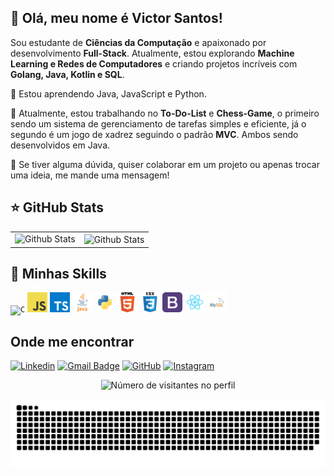 ## 💜 Olá, meu nome é Victor Santos!

Sou estudante de **Ciências da Computação** e apaixonado por desenvolvimento **Full-Stack**. Atualmente, estou explorando **Machine Learning e Redes de Computadores** e criando projetos incríveis com **Golang, Java, Kotlin e SQL**.

🌱 Estou aprendendo Java, JavaScript e Python.

🔭 Atualmente, estou trabalhando no **To-Do-List** e **Chess-Game**, o primeiro sendo um sistema de gerenciamento de tarefas simples e eficiente, já o segundo é um jogo de xadrez seguindo o padrão **MVC**. Ambos sendo desenvolvidos em Java.

💬 Se tiver alguma dúvida, quiser colaborar em um projeto ou apenas trocar uma ideia, me mande uma mensagem!

## ⭐ GitHub Stats

<table>
  <tr>
    <td>
      <img
        align="left"
        src="https://github-readme-stats.vercel.app/api?username=VictorSantos674&show_icons=true&theme=tokyonight&include_all_commits=true&count_private=true"
        alt="Github Stats"
      />
    </td>
    <td>
      <img
        align="center"
        src="https://github-readme-stats.vercel.app/api/top-langs/?username=VictorSantos674&layout=compact&langs_count=7&theme=tokyonight"
        alt="Github Stats"
      />
    </td>
  </tr>
</table>


<!-- <img src="https://raw.githubusercontent.com/MicaelliMedeiros/micaellimedeiros/master/image/computer-illustration.png" alt="ilustração de um computador" min-width="400px" max-width="400px" width="400px" align="right"> -->




## 🚀 Minhas Skills

<code><img height="32" src="https://cdn.iconscout.com/icon/free/png-512/c-programming-569564.png" alt="C"/></code>
<code><img height="32" src="https://raw.githubusercontent.com/github/explore/80688e429a7d4ef2fca1e82350fe8e3517d3494d/topics/javascript/javascript.png" alt="Javascript"/></code>
<code><img height="32" src="https://raw.githubusercontent.com/github/explore/80688e429a7d4ef2fca1e82350fe8e3517d3494d/topics/typescript/typescript.png" alt="Typescript"/></code>
<code><img height="32" src="https://raw.githubusercontent.com/github/explore/80688e429a7d4ef2fca1e82350fe8e3517d3494d/topics/java/java.png" alt="Java"/></code>
<code><img height="32" src="https://raw.githubusercontent.com/github/explore/80688e429a7d4ef2fca1e82350fe8e3517d3494d/topics/python/python.png" alt="Python"/></code>
<code><img height="32" src="https://raw.githubusercontent.com/github/explore/80688e429a7d4ef2fca1e82350fe8e3517d3494d/topics/html/html.png" alt="HTML5"/></code>
<code><img height="32" src="https://raw.githubusercontent.com/github/explore/80688e429a7d4ef2fca1e82350fe8e3517d3494d/topics/css/css.png" alt="CSS"/></code>
<code><img height="32" src="https://raw.githubusercontent.com/github/explore/80688e429a7d4ef2fca1e82350fe8e3517d3494d/topics/bootstrap/bootstrap.png" alt="Bootstrap"/></code>
<code><img height="32" src="https://raw.githubusercontent.com/github/explore/80688e429a7d4ef2fca1e82350fe8e3517d3494d/topics/react/react.png" alt="React"/></code>
<code><img height="32" src="https://raw.githubusercontent.com/github/explore/80688e429a7d4ef2fca1e82350fe8e3517d3494d/topics/mysql/mysql.png" alt="MySQL"/></code>

## Onde me encontrar

[![Linkedin](https://img.shields.io/badge/LinkedIn-0077B5?style=for-the-badge&logo=linkedin&logoColor=white)](https://www.linkedin.com/in/vicsantosdev/)
[![Gmail Badge](https://img.shields.io/badge/Gmail-D14836?style=for-the-badge&logo=gmail&logoColor=white)](mailto:3.victorsouza@gmail.com)
[![GitHub](https://img.shields.io/badge/GitHub-100000?style=for-the-badge&logo=github&logoColor=white)](https://github.com/VictorSantos674?tab=overview&from=2025-02-01&to=2025-02-10)
[![Instagram](https://img.shields.io/badge/Instagram-E4405F?style=for-the-badge&logo=instagram&logoColor=white)](https://www.instagram.com/victor_santos674/)


<p align="center">
  <img
    src="https://profile-counter.glitch.me/VictorSantos674/count.svg"
    alt="Número de visitantes no perfil"
  />
</p>

![snake gif](https://github.com/Graazi/Graazi/blob/output/github-contribution-grid-snake.svg)
